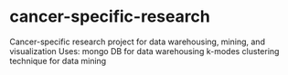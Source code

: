 # cancer-specific-research
Cancer-specific research project for data warehousing, mining, and visualization
Uses:
	mongo DB for data warehousing
	k-modes clustering technique for data mining
